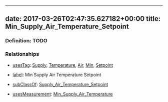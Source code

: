 
---
date: 2017-03-26T02:47:35.627182+00:00
title: Min_Supply_Air_Temperature_Setpoint
---
### Definition: TODO

### Relationships

* [usesTag](https://brickschema.org/schema/1.0/BrickFrame#usesTag): [Supply](https://brickschema.org/schema/1.0/BrickTag#Supply), [Temperature](https://brickschema.org/schema/1.0/BrickTag#Temperature), [Air](https://brickschema.org/schema/1.0/BrickTag#Air), [Min](https://brickschema.org/schema/1.0/BrickTag#Min), [Setpoint](https://brickschema.org/schema/1.0/BrickTag#Setpoint)

* [label](http://www.w3.org/2000/01/rdf-schema#label): Min Supply Air Temperature Setpoint

* [subClassOf](http://www.w3.org/2000/01/rdf-schema#subClassOf): [Supply_Air_Temperature_Setpoint](https://brickschema.org/schema/1.0/Brick#Supply_Air_Temperature_Setpoint)

* [usesMeasurement](https://brickschema.org/schema/1.0/BrickFrame#usesMeasurement): [Min_Supply_Air_Temperature](https://brickschema.org/schema/1.0/Brick#Min_Supply_Air_Temperature)
